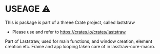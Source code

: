 # USEAGE ⚠️
This is package is part of a threee Crate project, called laststraw
- Please use and refer to https://crates.io/crates/laststraw

Part of Laststraw, used for main functions, and window creation, element creation etc.
Frame and app looping taken care of in lasstraw-core-macro.
